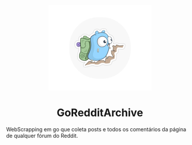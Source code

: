 <div align="center">
    <img src="./frame.png"/>
    <h1>GoRedditArchive</h1>
</div>

WebScrapping em go que coleta posts e todos os comentários da página de qualquer fórum do Reddit.